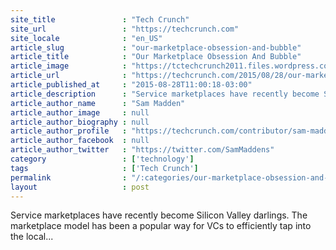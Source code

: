 ```yaml
---
site_title               : "Tech Crunch"
site_url                 : "https://techcrunch.com"
site_locale              : "en_US"
article_slug             : "our-marketplace-obsession-and-bubble"
article_title            : "Our Marketplace Obsession And Bubble"
article_image            : "https://tctechcrunch2011.files.wordpress.com/2014/04/shutterstock_137342978.jpg?w=764&h=400&crop=1"
article_url              : "https://techcrunch.com/2015/08/28/our-marketplace-obsession-and-bubble/"
article_published_at     : "2015-08-28T11:00:18-03:00"
article_description      : "Service marketplaces have recently become Silicon Valley darlings. The marketplace model has been a popular way for VCs to efficiently tap into the local..."
article_author_name      : "Sam Madden"
article_author_image     : null
article_author_biography : null
article_author_profile   : "https://techcrunch.com/contributor/sam-madden/"
article_author_facebook  : null
article_author_twitter   : "https://twitter.com/SamMaddens"
category                 : ['technology']
tags                     : ['Tech Crunch']
permalink                : "/:categories/our-marketplace-obsession-and-bubble/"
layout                   : post
---
```


Service marketplaces have recently become Silicon Valley darlings. The marketplace model has been a popular way for VCs to efficiently tap into the local...
